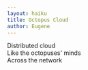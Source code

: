 ```yaml
---
layout: haiku
title: Octopus Cloud
author: Eugene
---
```


Distributed cloud <br>
Like the octopuses' minds <br>
Across the network <br>